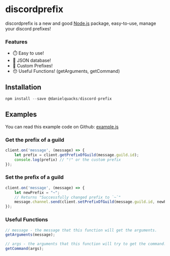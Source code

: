 # discordprefix

discordprefix is a new and good [Node.js](https://nodejs.org) package, easy-to-use, manage your discord prefixes!

### Features

- ⏱️ Easy to use!
- 📁 JSON database!
- 🤖 Custom Prefixes!
- 😯 Useful Functions! (getArguments, getCommand)

## Installation

```js
npm install --save @danielquacks/discord-prefix
```

## Examples

You can read this example code on Github: [example.js](https://github.com/xMercyTheDeveloper/discordprefix/blob/master/example.js)

### Get the prefix of a guild

```js
client.on('message', (message) => {
    let prefix = client.getPrefixOfGuild(message.guild.id);
    console.log(prefix) // "!" or the custom prefix
});
```

### Set the prefix of a guild

```js
client.on('message', (message) => {
    let newPrefix = "~";
    // Returns "Successfully changed prefix to `~`"
    message.channel.send(client.setPrefixOfGuild(message.guild.id, newPrefix));
});
```

### Useful Functions
```js
// message - the message that this function will get the arguments.
getArguments(message);

// args - the arguments that this function will try to get the command.
getCommand(args);
```